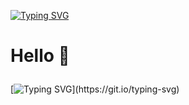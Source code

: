[![Typing SVG](https://readme-typing-svg.demolab.com?font=Fira+Code&pause=1000&color=F7E615&random=false&width=435&lines=App+Academy+Student;Purdue+University+Global+Student)](https://git.io/typing-svg)

  <h1>
    <p>Hello 👋</p>
  </h1>


[![Typing SVG](https://readme-typing-svg.demolab.com?font=Fira+Code&duration=10000&pause=1000&random=false&width=435&lines=I+am+currently+learning+software+development+online+at+App+Academy+as+well+as+Purdue+University+Global.;I+am+interested+in+developing+coding+skills+and+building+software+related+to+database+infrastructure+with+languages+like+JavaScript+or+Python.;I+am+working+on+personal+projects+and+am+excited+to+start+reviewing+open+source+code.)](https://git.io/typing-svg)

<!---
360devin360/360devin360 is a ✨ special ✨ repository because its `README.md` (this file) appears on your GitHub profile.
You can click the Preview link to take a look at your changes.
--->
